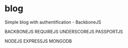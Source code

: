 # blog

Simple blog with authentification - BackboneJS

BACKBONEJS
REQUIREJS
UNDERSCOREJS
PASSPORTJS

NODEJS
EXPRESSJS
MONGODB



